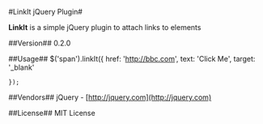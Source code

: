 #LinkIt jQuery Plugin#

**LinkIt** is a simple jQuery plugin to attach links to elements

##Version##
0.2.0

##Usage##
    $('span').linkIt({
			href: 'http://bbc.com',
			text: 'Click Me',
			target: '_blank'
					
	});

##Vendors##
jQuery - [http://jquery.com](http://jquery.com)

##License##
MIT License 